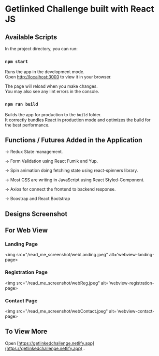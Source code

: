 # Getlinked Challenge built with React JS

## Available Scripts

In the project directory, you can run:

### `npm start`

Runs the app in the development mode.\
Open [http://localhost:3000](http://localhost:3000) to view it in your browser.

The page will reload when you make changes.\
You may also see any lint errors in the console.

### `npm run build`

Builds the app for production to the `build` folder.\
It correctly bundles React in production mode and optimizes the build for the best performance.


## Functions / Futures Added in the Application

-> Redux State management.

-> Form Validation using React Fumik and Yup.

-> Spin animation doing fetching state using react-spinners library.

-> Most CSS are writing in JavaScript using React Styled-Component.

-> Axios for connect the frontend to backend response.

-> Boostrap and React Bootstrap


## Designs Screenshot

## For Web View

### Landing Page
<img src="/read_me_screenshot/webLanding.jpeg"  alt='webview-landing-page>


### Registration Page
<img src="/read_me_screenshot/webReg.jpeg" alt='webview-registration-page>


### Contact Page
<img src="/read_me_screenshot/webContact.jpeg"  alt='webview-contact-page>



## To View More 

Open [https://getlinkedchallenge.netlify.app](https://getlinkedchallenge.netlify.app) .
